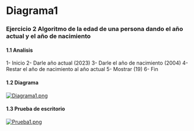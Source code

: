 # Diagrama1
### Ejercicio 2 Algoritmo de la edad de una persona dando el año actual y el año de nacimiento
#### 1.1 Analisis
1-	Inicio
2-	Darle  año actual (2023)
3-	Darle el año de nacimiento (2004)
4-	Restar el año de nacimiento al año actual 
5-	Mostrar (19)
6-	Fin
#### 1.2 Diagrama
[![Diagrama1.png](https://i.gyazo.com/e3f31ff87f0905b5298bb30a0ce510b0.png)](https://postimg.cc/nMwrWKHt)
#### 1.3 Prueba de escritorio
[![Prueba1.png](https://i.gyazo.com/aba15e2841c9ba622bb55b1cdd24d41b.png)](https://postimg.cc/8j6yJHcp)

